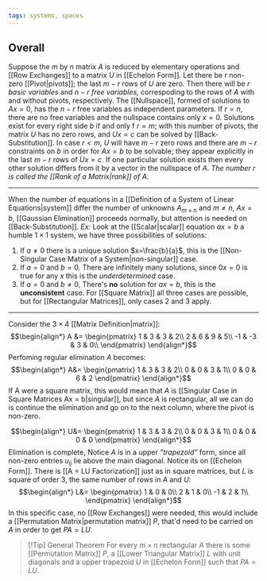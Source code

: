 ```yaml
---
tags: systems, spaces
---
```

## Overall
Suppose the $m$ by $n$ matrix $A$ is reduced by elementary operations and [[Row Exchanges]] to a matrix $U$ in [[Echelon Form]]. Let there be $r$ non-zero [[Pivot|pivots]]; the last $m-r$ rows of $U$ are zero. Then there will be $r$ *basic variables* and $n-r$ *free variables,* correspoding to the rows of $A$ with and without pivots, respectively.
The [[Nullspace]], formed of solutions to $Ax = 0$, has the $n-r$ free variables as independent parameters. If $r=n$, there are no free variables and the nullspace contains only $x=0$.
Solutions exist for every right side $b$ if and only f $r=m$; with this number of pivots, the matrix $U$ has no zero rows, and $Ux=c$ can be solved by [[Back-Substitution]]. In case $r \lt m$, $U$ will have $m-r$ zero rows and there are $m-r$ constraints on $b$ in order for $Ax=b$ to be solvable; they appear explicitly in the last $m-r$ rows of $Ux=c$. If one particular solution exists then every other solution differs from it by a vector in the nullspace of $A$.
*The number $r$ is called the [[Rank of a Matrix|rank]] of $A$.*
 ___
When the number of equations in a [[Definition of a System of Linear Equations|system]] differ the number of unknowns $A_{m\times n}$ and $m \ne n$, $Ax=b$, [[Gaussian Elimination]] proceeds normally, but attention is needed on [[Back-Substitution]].
*Ex:* Look at the [[Scalar|scalar]] equation $ax=b$ a humble $1\times1$ system, we have three possibilities of solutions:
1. If $a \ne 0$ there is a unique solution $x=\frac{b}{a}$, this is the [[Non-Singular Case Matrix of a System|non-singular]] case.
2. If $a=0$ and $b=0$. There are infinitely many solutions, since $0x=0$ is true for any $x$ this is the *underdetermined* case.
3. If $a = 0$ and $b\ne0$, There's **no** solution for $ax=b$, this is the **unconsistent** case.
For [[Square Matrix]] all three cases are possible, but for [[Rectangular Matrices]], only cases $2$ and $3$ apply.
___
Consider the $3 \times 4$ [[Matrix Definition|matrix]]: 
$$\begin{align*}
A &= 
\begin{pmatrix}
1 & 3 & 3 & 2\\
2 & 6 & 9 & 5\\
-1 & -3 & 3 & 0\\
\end{pmatrix}
\end{align*}$$
Perfoming regular elimination $A$ becomes:
$$\begin{align*}
A&= 
\begin{pmatrix}
1 & 3 & 3 & 2\\
0 & 0 & 3 & 1\\
0 & 0 & 6 & 2
\end{pmatrix}
\end{align*}$$
If A were a square matrix, this would mean that $A$ is [[Singular Case in Square Matrices Ax = b|singular]], but since $A$ is rectangular, all we can do is continue the elimination and go on to the next column, where the pivot is non-zero. 

$$\begin{align*}
U&= 
\begin{pmatrix}
1 & 3 & 3 & 2\\
0 & 0 & 3 & 1\\
0 & 0 & 0 & 0 
\end{pmatrix}
\end{align*}$$
Elimination is complete, Notice $A$ is in a upper *"trapezoid"* form, since all non-zero entries $u_{ij}$ lie above the main diagonal. Notice its on [[Echelon Form]].
There is [[A = LU Factorization]] just as in square matrices, but $L$ is square of order $3$, the same number of rows in $A$ and $U$:
$$\begin{align*}
L&= 
\begin{pmatrix}
1 & 0 & 0\\
2 & 1 & 0\\
-1 & 2 & 1\\
\end{pmatrix}
\end{align*}$$
In this specific case, no [[Row Exchanges]] were needed, this would include a [[Permutation Matrix|permutation matrix]] $P$, that'd need to be carried on $A$ in order to get $PA = LU$.

> [!Tip] General Theorem
> For every $m \times n$ rectangular $A$ there is some [[Permutation Matrix]] $P$, a [[Lower Triangular Matrix]] $L$ with unit diagonals and a upper trapezoid $U$ in [[Echelon Form]] such that $PA = LU$.

